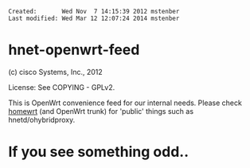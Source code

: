     Created:       Wed Nov  7 14:15:39 2012 mstenber
    Last modified: Wed Mar 12 12:07:24 2014 mstenber

hnet-openwrt-feed
=================

(c) cisco Systems, Inc., 2012

License: See COPYING - GPLv2.

This is OpenWrt convenience feed for our internal needs. Please check
[homewrt][homewrt] (and OpenWrt trunk) for 'public' things such as
hnetd/ohybridproxy.

# If you see something odd..

[homewrt]: http://www.homewrt.org
